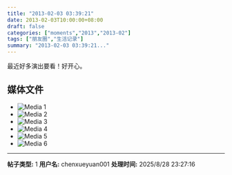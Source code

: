 ```yaml
---
title: "2013-02-03 03:39:21"
date: 2013-02-03T10:00:00+08:00
draft: false
categories: ["moments","2013","2013-02"]
tags: ["朋友圈","生活记录"]
summary: "2013-02-03 03:39:21..."
---
```


最近好多演出要看！好开心。

## 媒体文件

- ![Media 1](/Moments/photos/2013-02-03/201302030339210.jpg)
- ![Media 2](/Moments/photos/2013-02-03/201302030339211.jpg)
- ![Media 3](/Moments/photos/2013-02-03/201302030339212.jpg)
- ![Media 4](/Moments/photos/2013-02-03/201302030339213.jpg)
- ![Media 5](/Moments/photos/2013-02-03/201302030339214.jpg)
- ![Media 6](/Moments/photos/2013-02-03/201302030339215.jpg)

---

**帖子类型:** 1
**用户名:** chenxueyuan001
**处理时间:** 2025/8/28 23:27:16